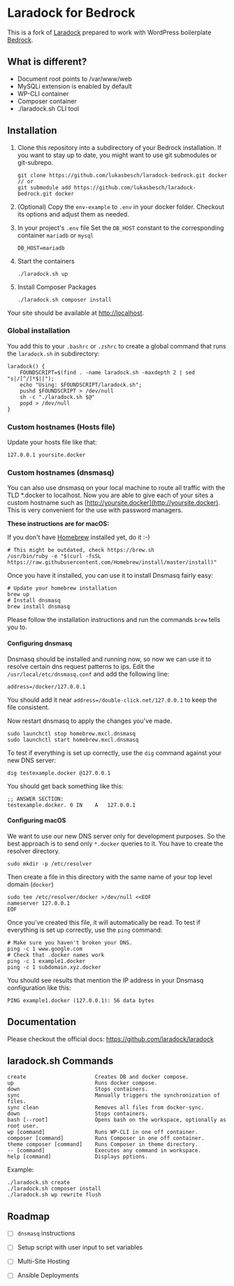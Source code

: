 # Laradock for Bedrock

This is a fork of [Laradock](https://github.com/laradock/laradock) prepared to work with WordPress boilerplate [Bedrock](https://github.com/roots/bedrock).

## What is different?
 - Document root points to /var/www/web
 - MySQLi extension is enabled by default
 - WP-CLI container
 - Composer container
 - ./laradock.sh CLI tool
 
## Installation

1. Clone this repository into a subdirectory of your Bedrock installation. If you want to stay up to date, you might want to use git submodules or git-subrepo.

       git clone https://github.com/lukasbesch/laradock-bedrock.git docker
       // or
       git submodule add https://github.com/lukasbesch/laradock-bedrock.git docker

2. (Optional) Copy the `env-example` to `.env` in your docker folder. Checkout its options and adjust them as needed.
3. In your project's `.env` file Set the `DB_HOST` constant to the corresponding container `mariadb` or `mysql`

       DB_HOST=mariadb
4. Start the containers

       ./laradock.sh up
5. Install Composer Packages

       ./laradock.sh composer install
       
Your site should be available at [http://localhost](http://localhost).

### Global installation

You add this to your `.bashrc` or `.zshrc` to create a global command that runs the `laradock.sh` in subdirectory:

    laradock() {
        FOUNDSCRIPT=$(find . -name laradock.sh -maxdepth 2 | sed "s|/[^/]*$||");
        echo "Using: $FOUNDSCRIPT/laradock.sh";
        pushd $FOUNDSCRIPT > /dev/null
        sh -c "./laradock.sh $@"
        popd > /dev/null
    }

### Custom hostnames (Hosts file)

Update your hosts file like that:

    127.0.0.1 yoursite.docker

### Custom hostnames (dnsmasq)

You can also use dnsmasq on your local machine to route all traffic with the TLD *.docker to localhost. Now you are able to give each of your sites a custom hostname such as [http://yoursite.docker](http://yoursite.docker). This is very convenient for the use with password managers. 

**These instructions are for macOS:**

If you don't have [Homebrew](https://brew.sh/) installed yet, do it :-)

    # This might be outdated, check https://brew.sh
    /usr/bin/ruby -e "$(curl -fsSL https://raw.githubusercontent.com/Homebrew/install/master/install)"

Once you have it installed, you can use it to install Dnsmasq fairly easy:

    # Update your homebrew installation
    brew up
    # Install dnsmasq
    brew install dnsmasq

Please follow the installation instructions and run the commands `brew` tells you to.

#### Configuring dnsmasq

Dnsmasq should be installed and running now, so now we can use it to resolve certain dns request patterns to ips.
Edit the `/usr/local/etc/dnsmasq.conf` and add the following line:

    address=/docker/127.0.0.1

You should add it near `address=/double-click.net/127.0.0.1` to keep the file consistent.

Now restart dnsmasq to apply the changes you've made.

    sudo launchctl stop homebrew.mxcl.dnsmasq
    sudo launchctl start homebrew.mxcl.dnsmasq

To test if everything is set up correctly, use the `dig` command against your new DNS server:

    dig testexample.docker @127.0.0.1

You should get back something like this:

    ;; ANSWER SECTION:
    testexample.docker. 0 IN	A	127.0.0.1

#### Configuring macOS

We want to use our new DNS server only for development purposes. So the best approach is to send only `*.docker` queries to it.
You have to create the resolver directory.

    sudo mkdir -p /etc/resolver

Then create a file in this directory with the same name of your top level domain (`docker`)

    sudo tee /etc/resolver/docker >/dev/null <<EOF
    nameserver 127.0.0.1
    EOF

Once you’ve created this file, it will automatically be read.
To test if everything is set up correctly, use the `ping` command:

    # Make sure you haven't broken your DNS.
    ping -c 1 www.google.com
    # Check that .docker names work
    ping -c 1 example1.docker
    ping -c 1 subdomain.xyz.docker

You should see results that mention the IP address in your Dnsmasq configuration like this:

    PING example1.docker (127.0.0.1): 56 data bytes

## Documentation   
Please checkout the official docs: https://github.com/laradock/laradock

## laradock.sh Commands ##

    create                      Creates DB and docker compose.
    up                          Runs docker compose.
    down                        Stops containers.
    sync                        Manually triggers the synchronization of files.
    sync clean                  Removes all files from docker-sync.
    down                        Stops containers.
    bash [--root]               Opens bash on the workspace, optionally as root user.
    wp [command]                Runs WP-CLI in one off container.
    composer [command]          Runs Composer in one off container.
    theme composer [command]    Runs Composer in theme directory.
    -- [command]                Executes any command in workspace.
    help [command]              Displays pptions.
    
Example:
    
    ./laradock.sh create
    ./laradock.sh composer install
    ./laradock.sh wp rewrite flush


## Roadmap

- [ ] `dnsmasq` instructions

- [ ] Setup script with user input to set variables

- [ ] Multi-Site Hosting

- [ ] Ansible Deployments
